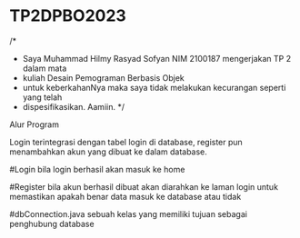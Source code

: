 # TP2DPBO2023

/*
 * Saya Muhammad Hilmy Rasyad Sofyan NIM 2100187 mengerjakan TP 2 dalam mata
 * kuliah Desain Pemograman Berbasis Objek
 * untuk keberkahanNya maka saya tidak melakukan kecurangan seperti yang telah
 * dispesifikasikan. Aamiin.
 */
 
 Alur Program
 
 Login terintegrasi dengan tabel login di database, register pun menambahkan akun yang dibuat ke dalam database.
 
 #Login
 bila login berhasil akan masuk ke home
 
 #Register
 bila akun berhasil dibuat akan diarahkan ke laman login untuk memastikan apakah benar data masuk ke database atau tidak
 
 #dbConnection.java
 sebuah kelas yang memiliki tujuan sebagai penghubung database
 
 
